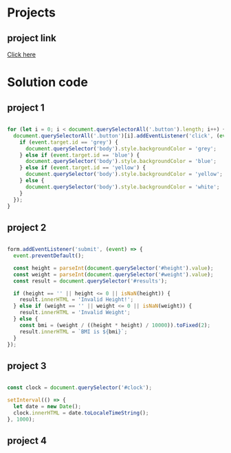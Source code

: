 # Projects

## project link
[Click here](https://stackblitz.com/edit/dom-project-chaiaurcode?file=index.html)

# Solution code

## project 1

```javascript

for (let i = 0; i < document.querySelectorAll('.button').length; i++) {
  document.querySelectorAll('.button')[i].addEventListener('click', (event) => {
    if (event.target.id == 'grey') {
      document.querySelector('body').style.backgroundColor = 'grey';
    } else if (event.target.id == 'blue') {
      document.querySelector('body').style.backgroundColor = 'blue';
    } else if (event.target.id == 'yellow') {
      document.querySelector('body').style.backgroundColor = 'yellow';
    } else {
      document.querySelector('body').style.backgroundColor = 'white';
    }
  });
}


```

## project 2

```javascript

form.addEventListener('submit', (event) => {
  event.preventDefault();

  const height = parseInt(document.querySelector('#height').value);
  const weight = parseInt(document.querySelector('#weight').value);
  const result = document.querySelector('#results');

  if (height == '' || height <= 0 || isNaN(height)) {
    result.innerHTML = 'Invalid Height!';
  } else if (weight == '' || weight <= 0 || isNaN(weight)) {
    result.innerHTML = 'Invalid Weight';
  } else {
    const bmi = (weight / ((height * height) / 10000)).toFixed(2);
    result.innerHTML = `BMI is ${bmi}`;
  }
});

```

## project 3

```javascript

const clock = document.querySelector('#clock');

setInterval(() => {
  let date = new Date();
  clock.innerHTML = date.toLocaleTimeString();
}, 1000);

```

## project 4

```javascript



```